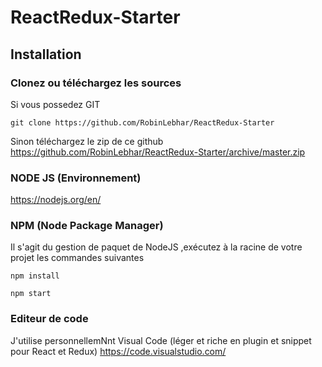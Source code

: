 # ReactRedux-Starter

##  Installation 

### Clonez ou téléchargez les sources

Si vous possedez GIT
```
git clone https://github.com/RobinLebhar/ReactRedux-Starter
```
Sinon téléchargez le zip de ce github 
https://github.com/RobinLebhar/ReactRedux-Starter/archive/master.zip


### NODE JS (Environnement)

https://nodejs.org/en/

### NPM (Node Package Manager)

Il s'agit du gestion de paquet de NodeJS ,exécutez à la racine de votre projet les commandes suivantes 
```
npm install

npm start
```
 ### Editeur de code
 
 J'utilise personnellemNnt Visual Code (léger  et riche en plugin et snippet  pour React et Redux)
 https://code.visualstudio.com/
